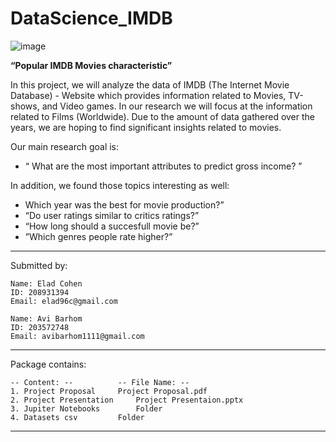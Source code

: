 # DataScience_IMDB

![image](https://user-images.githubusercontent.com/7150655/122880214-7342ec00-d342-11eb-88d7-767df3dc4335.png)

**“Popular IMDB Movies characteristic”**

In this project, we will analyze the data of IMDB (The Internet Movie Database) -
Website which provides information related to Movies, TV-shows, and Video games.
In our research we will focus at the information related to Films (Worldwide).
Due to the amount of data gathered over the years, we are hoping to find significant insights related to movies.

Our main research goal is:
- “ What are the most important attributes to predict gross income? ”

In addition, we found those topics interesting as well:
- Which year was the best for movie production?”
- “Do user ratings similar to critics ratings?”
- “How long should a succesfull movie be?”
- ”Which genres people rate higher?”

---------------------------------------------------------
Submitted by:

	Name: Elad Cohen
	ID: 208931394
	Email: elad96c@gmail.com

	Name: Avi Barhom
	ID: 203572748
	Email: avibarhom1111@gmail.com
---------------------------------------------------------

Package contains:

	-- Content: --			-- File Name: --
	1. Project Proposal		Project Proposal.pdf
	2. Project Presentation		Project Presentaion.pptx
	3. Jupiter Notebooks		Folder
	4. Datasets csv			Folder

---------------------------------------------------------
